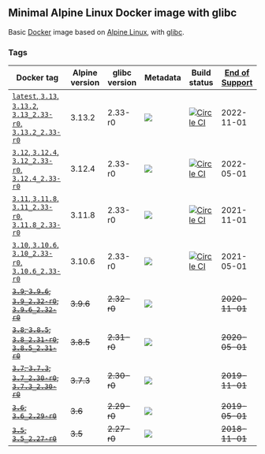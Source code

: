 ## Minimal Alpine Linux Docker image with glibc

Basic [Docker](https://www.docker.com/) image based on [Alpine Linux](http://alpinelinux.org/), with [glibc](https://github.com/sgerrand/alpine-pkg-glibc).

### Tags

| Docker tag | Alpine version | glibc version | Metadata | Build status | [End of Support](https://alpinelinux.org/releases/)  |
| --- | --- | --- | --- | --- | --- |
| [`latest`, `3.13`, `3.13.2`, `3.13_2.33-r0`, `3.13.2_2.33-r0`](https://github.com/jeanblanchard/docker-alpine-glibc/blob/master/Dockerfile) | 3.13.2 | 2.33-r0 | [![](https://images.microbadger.com/badges/image/jeanblanchard/alpine-glibc.svg)](https://microbadger.com/images/jeanblanchard/alpine-glibc) | [![Circle CI](https://circleci.com/gh/jeanblanchard/docker-alpine-glibc/tree/master.svg?style=shield)](https://circleci.com/gh/jeanblanchard/docker-alpine-glibc/tree/master) | 2022-11-01 |
| [`3.12`, `3.12.4`, `3.12_2.33-r0`, `3.12.4_2.33-r0`](https://github.com/jeanblanchard/docker-alpine-glibc/blob/alpine3.12/Dockerfile) | 3.12.4 | 2.33-r0 | [![](https://images.microbadger.com/badges/image/jeanblanchard/alpine-glibc:3.12.svg)](https://microbadger.com/images/jeanblanchard/alpine-glibc:3.12) | [![Circle CI](https://circleci.com/gh/jeanblanchard/docker-alpine-glibc/tree/alpine3.12.svg?style=shield)](https://circleci.com/gh/jeanblanchard/docker-alpine-glibc/tree/alpine3.12) | 2022-05-01 |
| [`3.11`, `3.11.8`, `3.11_2.33-r0`, `3.11.8_2.33-r0`](https://github.com/jeanblanchard/docker-alpine-glibc/blob/alpine3.11/Dockerfile) | 3.11.8 | 2.33-r0 | [![](https://images.microbadger.com/badges/image/jeanblanchard/alpine-glibc:3.11.svg)](https://microbadger.com/images/jeanblanchard/alpine-glibc:3.11) | [![Circle CI](https://circleci.com/gh/jeanblanchard/docker-alpine-glibc/tree/alpine3.11.svg?style=shield)](https://circleci.com/gh/jeanblanchard/docker-alpine-glibc/tree/alpine3.11) | 2021-11-01 |
| [`3.10`, `3.10.6`, `3.10_2.33-r0`, `3.10.6_2.33-r0`](https://github.com/jeanblanchard/docker-alpine-glibc/blob/alpine3.10/Dockerfile) | 3.10.6 | 2.33-r0 | [![](https://images.microbadger.com/badges/image/jeanblanchard/alpine-glibc:3.10.svg)](https://microbadger.com/images/jeanblanchard/alpine-glibc:3.10) | [![Circle CI](https://circleci.com/gh/jeanblanchard/docker-alpine-glibc/tree/alpine3.10.svg?style=shield)](https://circleci.com/gh/jeanblanchard/docker-alpine-glibc/tree/alpine3.10) | 2021-05-01 |
| ~~[`3.9`, `3.9.6`, `3.9_2.32-r0`, `3.9.6_2.32-r0`](https://github.com/jeanblanchard/docker-alpine-glibc/blob/alpine3.9/Dockerfile)~~ | ~~3.9.6~~ | ~~2.32-r0~~ | [![](https://images.microbadger.com/badges/image/jeanblanchard/alpine-glibc:3.9.svg)](https://microbadger.com/images/jeanblanchard/alpine-glibc:3.9) |  | ~~2020-11-01~~ |
| ~~[`3.8`, `3.8.5`, `3.8_2.31-r0`, `3.8.5_2.31-r0`](https://github.com/jeanblanchard/docker-alpine-glibc/blob/alpine3.8/Dockerfile)~~ | ~~3.8.5~~ | ~~2.31-r0~~ | [![](https://images.microbadger.com/badges/image/jeanblanchard/alpine-glibc:3.8.svg)](https://microbadger.com/images/jeanblanchard/alpine-glibc:3.8) |  | ~~2020-05-01~~ |
| ~~[`3.7`, `3.7.3`, `3.7_2.30-r0`, `3.7.3_2.30-r0`](https://github.com/jeanblanchard/docker-alpine-glibc/blob/alpine3.7/Dockerfile)~~ | ~~3.7.3~~ | ~~2.30-r0~~ | [![](https://images.microbadger.com/badges/image/jeanblanchard/alpine-glibc:3.7.svg)](https://microbadger.com/images/jeanblanchard/alpine-glibc:3.7) |  | ~~2019-11-01~~ |
| ~~[`3.6`, `3.6_2.29-r0`](https://github.com/jeanblanchard/docker-alpine-glibc/blob/alpine3.6/Dockerfile)~~ | ~~3.6~~ | ~~2.29-r0~~ | [![](https://images.microbadger.com/badges/image/jeanblanchard/alpine-glibc:3.6.svg)](https://microbadger.com/images/jeanblanchard/alpine-glibc:3.6) |  | ~~2019-05-01~~ |
| ~~[`3.5`, `3.5_2.27-r0`](https://github.com/jeanblanchard/docker-alpine-glibc/blob/alpine3.5/Dockerfile)~~ | ~~3.5~~ | ~~2.27-r0~~ | [![](https://images.microbadger.com/badges/image/jeanblanchard/alpine-glibc:3.5.svg)](https://microbadger.com/images/jeanblanchard/alpine-glibc:3.5) |  | ~~2018-11-01~~ |
